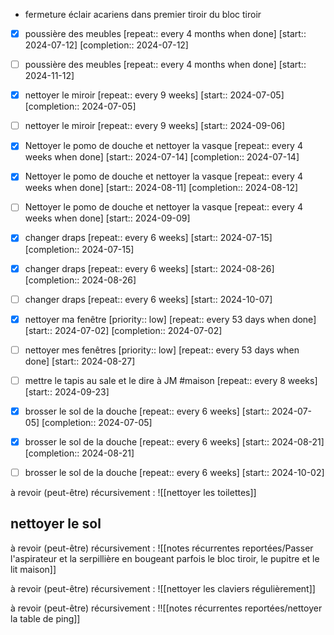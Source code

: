 - fermeture éclair acariens dans premier tiroir du bloc tiroir
- [X] poussière des meubles  [repeat:: every 4 months when done]  [start:: 2024-07-12]  [completion:: 2024-07-12]
- [ ] poussière des meubles  [repeat:: every 4 months when done]  [start:: 2024-11-12]

- [X] nettoyer le miroir  [repeat:: every 9 weeks]  [start:: 2024-07-05]  [completion:: 2024-07-05]
- [ ] nettoyer le miroir  [repeat:: every 9 weeks]  [start:: 2024-09-06]
- [X] Nettoyer le pomo de douche  et nettoyer la vasque  [repeat:: every 4 weeks when done]  [start:: 2024-07-14]  [completion:: 2024-07-14]
- [X] Nettoyer le pomo de douche  et nettoyer la vasque  [repeat:: every 4 weeks when done]  [start:: 2024-08-11]  [completion:: 2024-08-12]
- [ ] Nettoyer le pomo de douche  et nettoyer la vasque  [repeat:: every 4 weeks when done]  [start:: 2024-09-09]
- [X] changer draps  [repeat:: every 6 weeks]  [start:: 2024-07-15]  [completion:: 2024-07-15]
- [X] changer draps  [repeat:: every 6 weeks]  [start:: 2024-08-26]  [completion:: 2024-08-26]
- [ ] changer draps  [repeat:: every 6 weeks]  [start:: 2024-10-07]
- [X] nettoyer ma fenêtre  [priority:: low]  [repeat:: every 53 days when done]  [start:: 2024-07-02]  [completion:: 2024-07-02]
- [ ] nettoyer mes fenêtres  [priority:: low]  [repeat:: every 53 days when done]  [start:: 2024-08-27]
- [ ] mettre le tapis au sale et le dire à JM #maison  [repeat:: every 8 weeks]  [start:: 2024-09-23]
- [X] brosser le sol de la douche  [repeat:: every 6 weeks]  [start:: 2024-07-05]  [completion:: 2024-07-05]
- [X] brosser le sol de la douche  [repeat:: every 6 weeks]  [start:: 2024-08-21]  [completion:: 2024-08-21]
- [ ] brosser le sol de la douche  [repeat:: every 6 weeks]  [start:: 2024-10-02]

à revoir (peut-être) récursivement : 
![[nettoyer les toilettes]]
## nettoyer le sol
à revoir (peut-être) récursivement : 
![[notes récurrentes reportées/Passer l'aspirateur et la serpillière en bougeant parfois le bloc tiroir, le pupitre et le lit maison]]

à revoir (peut-être) récursivement : 
![[nettoyer les claviers régulièrement]]

à revoir (peut-être) récursivement : 
!![[notes récurrentes reportées/nettoyer la table de ping]]